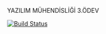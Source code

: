 YAZILIM MÜHENDİSLİĞİ 3.ÖDEV

[![Build Status](https://app.travis-ci.com/Zeliha1/part4.svg?branch=main)](https://app.travis-ci.com/Zeliha1/part4)
